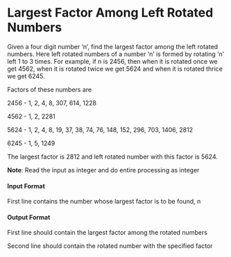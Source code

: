 # Largest Factor Among Left Rotated Numbers

Given a four digit number ‘n’, find the largest factor among the left rotated
numbers. Here left rotated numbers of a number ‘n’ is formed by rotating ‘n’ left
1 to 3 times. For example, if n is 2456, then when it is rotated once we get 4562,
when it is rotated twice we get 5624 and when it is rotated thrice we get 6245.

Factors of these numbers are

2456 - 1, 2, 4, 8, 307, 614, 1228

4562 - 1, 2, 2281

5624 - 1, 2, 4, 8, 19, 37, 38, 74, 76, 148, 152, 296, 703, 1406, 2812

6245 - 1, 5, 1249

The largest factor is 2812 and left rotated number with this factor is 5624.

**Note**: Read the input as integer and do entire processing as integer

#### Input Format

First line contains the number whose largest factor is to be found, n

#### Output Format

First line should contain the largest factor among the rotated numbers

Second line should contain the rotated number with the specified factor
